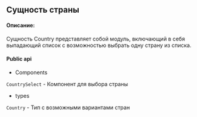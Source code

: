 ## Сущность страны

#### Описание:

Сущность Country представляет собой модуль, включающий в себя выпадающий список с возможностью выбрать одну страну из списка.

#### Public api

- Components

`CountrySelect` -  Компонент для выбора страны 

- types

`Country` - Тип с возможными вариантами стран   
